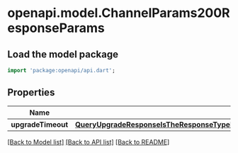 # openapi.model.ChannelParams200ResponseParams

## Load the model package
```dart
import 'package:openapi/api.dart';
```

## Properties
Name | Type | Description | Notes
------------ | ------------- | ------------- | -------------
**upgradeTimeout** | [**QueryUpgradeResponseIsTheResponseTypeForTheQueryUpgradeResponseRPCMethodUpgradeTimeout**](QueryUpgradeResponseIsTheResponseTypeForTheQueryUpgradeResponseRPCMethodUpgradeTimeout.md) |  | [optional] 

[[Back to Model list]](../README.md#documentation-for-models) [[Back to API list]](../README.md#documentation-for-api-endpoints) [[Back to README]](../README.md)


